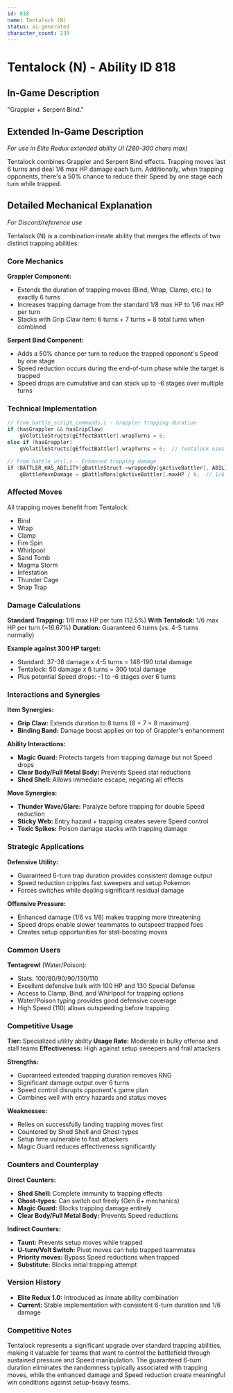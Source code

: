 ```yaml
---
id: 818
name: Tentalock (N)
status: ai-generated
character_count: 239
---
```


# Tentalock (N) - Ability ID 818

## In-Game Description
"Grappler + Serpent Bind."

## Extended In-Game Description
*For use in Elite Redux extended ability UI (280-300 chars max)*

Tentalock combines Grappler and Serpent Bind effects. Trapping moves last 6 turns and deal 1/6 max HP damage each turn. Additionally, when trapping opponents, there's a 50% chance to reduce their Speed by one stage each turn while trapped.

## Detailed Mechanical Explanation
*For Discord/reference use*

Tentalock (N) is a combination innate ability that merges the effects of two distinct trapping abilities:

### Core Mechanics

**Grappler Component:**
- Extends the duration of trapping moves (Bind, Wrap, Clamp, etc.) to exactly 6 turns
- Increases trapping damage from the standard 1/8 max HP to 1/6 max HP per turn
- Stacks with Grip Claw item: 6 turns + 7 turns = 8 total turns when combined

**Serpent Bind Component:**
- Adds a 50% chance per turn to reduce the trapped opponent's Speed by one stage
- Speed reduction occurs during the end-of-turn phase while the target is trapped
- Speed drops are cumulative and can stack up to -6 stages over multiple turns

### Technical Implementation

```c
// From battle_script_commands.c - Grappler trapping duration
if (hasGrappler && hasGripClaw)
    gVolatileStructs[gEffectBattler].wrapTurns = 8;
else if (hasGrappler)
    gVolatileStructs[gEffectBattler].wrapTurns = 6;  // Tentalock uses this

// From battle_util.c - Enhanced trapping damage
if (BATTLER_HAS_ABILITY(gBattleStruct->wrappedBy[gActiveBattler], ABILITY_GRAPPLER))
    gBattleMoveDamage = gBattleMons[gActiveBattler].maxHP / 6;  // 1/6 instead of 1/8
```

### Affected Moves
All trapping moves benefit from Tentalock:
- Bind
- Wrap  
- Clamp
- Fire Spin
- Whirlpool
- Sand Tomb
- Magma Storm
- Infestation
- Thunder Cage
- Snap Trap

### Damage Calculations

**Standard Trapping:** 1/8 max HP per turn (12.5%)
**With Tentalock:** 1/6 max HP per turn (~16.67%)
**Duration:** Guaranteed 6 turns (vs. 4-5 turns normally)

**Example against 300 HP target:**
- Standard: 37-38 damage x 4-5 turns = 148-190 total damage
- Tentalock: 50 damage x 6 turns = 300 total damage
- Plus potential Speed drops: -1 to -6 stages over 6 turns

### Interactions and Synergies

**Item Synergies:**
- **Grip Claw:** Extends duration to 8 turns (6 + 7 = 8 maximum)
- **Binding Band:** Damage boost applies on top of Grappler's enhancement

**Ability Interactions:**
- **Magic Guard:** Protects targets from trapping damage but not Speed drops
- **Clear Body/Full Metal Body:** Prevents Speed stat reductions
- **Shed Shell:** Allows immediate escape, negating all effects

**Move Synergies:**
- **Thunder Wave/Glare:** Paralyze before trapping for double Speed reduction
- **Sticky Web:** Entry hazard + trapping creates severe Speed control
- **Toxic Spikes:** Poison damage stacks with trapping damage

### Strategic Applications

**Defensive Utility:**
- Guaranteed 6-turn trap duration provides consistent damage output
- Speed reduction cripples fast sweepers and setup Pokemon
- Forces switches while dealing significant residual damage

**Offensive Pressure:**
- Enhanced damage (1/6 vs 1/8) makes trapping more threatening
- Speed drops enable slower teammates to outspeed trapped foes
- Creates setup opportunities for stat-boosting moves

### Common Users

**Tentagrewl** (Water/Poison):
- Stats: 100/80/90/90/130/110
- Excellent defensive bulk with 100 HP and 130 Special Defense
- Access to Clamp, Bind, and Whirlpool for trapping options
- Water/Poison typing provides good defensive coverage
- High Speed (110) allows outspeeding before trapping

### Competitive Usage

**Tier:** Specialized utility ability
**Usage Rate:** Moderate in bulky offense and stall teams
**Effectiveness:** High against setup sweepers and frail attackers

**Strengths:**
- Guaranteed extended trapping duration removes RNG
- Significant damage output over 6 turns
- Speed control disrupts opponent's game plan
- Combines well with entry hazards and status moves

**Weaknesses:**
- Relies on successfully landing trapping moves first
- Countered by Shed Shell and Ghost-types
- Setup time vulnerable to fast attackers
- Magic Guard reduces effectiveness significantly

### Counters and Counterplay

**Direct Counters:**
- **Shed Shell:** Complete immunity to trapping effects
- **Ghost-types:** Can switch out freely (Gen 6+ mechanics)
- **Magic Guard:** Blocks trapping damage entirely
- **Clear Body/Full Metal Body:** Prevents Speed reductions

**Indirect Counters:**
- **Taunt:** Prevents setup moves while trapped
- **U-turn/Volt Switch:** Pivot moves can help trapped teammates
- **Priority moves:** Bypass Speed reductions when trapped
- **Substitute:** Blocks initial trapping attempt

### Version History
- **Elite Redux 1.0:** Introduced as innate ability combination
- **Current:** Stable implementation with consistent 6-turn duration and 1/6 damage

### Competitive Notes
Tentalock represents a significant upgrade over standard trapping abilities, making it valuable for teams that want to control the battlefield through sustained pressure and Speed manipulation. The guaranteed 6-turn duration eliminates the randomness typically associated with trapping moves, while the enhanced damage and Speed reduction create meaningful win conditions against setup-heavy teams.